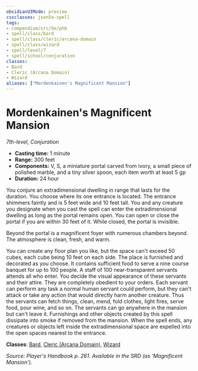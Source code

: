 ```yaml
---
obsidianUIMode: preview
cssclasses: json5e-spell
tags:
- compendium/src/5e/phb
- spell/class/bard
- spell/class/cleric/arcana-domain
- spell/class/wizard
- spell/level/7
- spell/school/conjuration
classes:
- Bard
- Cleric (Arcana Domain)
- Wizard
aliases: ["Mordenkainen's Magnificent Mansion"]
---
```

# Mordenkainen's Magnificent Mansion
*7th-level, Conjuration*  

- **Casting time:** 1 minute
- **Range:** 300 feet
- **Components:** V, S, a miniature portal carved from ivory, a small piece of polished marble, and a tiny silver spoon, each item worth at least 5 gp
- **Duration:** 24 hour

You conjure an extradimensional dwelling in range that lasts for the duration. You choose where its one entrance is located. The entrance shimmers faintly and is 5 feet wide and 10 feet tall. You and any creature you designate when you cast the spell can enter the extradimensional dwelling as long as the portal remains open. You can open or close the portal if you are within 30 feet of it. While closed, the portal is invisible.

Beyond the portal is a magnificent foyer with numerous chambers beyond. The atmosphere is clean, fresh, and warm.

You can create any floor plan you like, but the space can't exceed 50 cubes, each cube being 10 feet on each side. The place is furnished and decorated as you choose. It contains sufficient food to serve a nine course banquet for up to 100 people. A staff of 100 near-transparent servants attends all who enter. You decide the visual appearance of these servants and their attire. They are completely obedient to your orders. Each servant can perform any task a normal human servant could perform, but they can't attack or take any action that would directly harm another creature. Thus the servants can fetch things, clean, mend, fold clothes, light fires, serve food, pour wine, and so on. The servants can go anywhere in the mansion but can't leave it. Furnishings and other objects created by this spell dissipate into smoke if removed from the mansion. When the spell ends, any creatures or objects left inside the extradimensional space are expelled into the open spaces nearest to the entrance.

**Classes**: [Bard](/2-Mechanics/CLI/classes/bard.md), [Cleric (Arcana Domain)](/2-Mechanics/CLI/classes/cleric-arcana-domain-scag.md), [Wizard](/2-Mechanics/CLI/classes/wizard.md)

*Source: Player's Handbook p. 261. Available in the SRD (as 'Magnificent Mansion').*